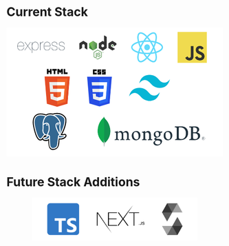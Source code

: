 # Current Stack
<div align="center">
  <img src="CurrentStack.png" height="300px" />
</div>

# Future Stack Additions
<div align="center">
  <img src="FutureStack.png" height="100px" />
</div>
